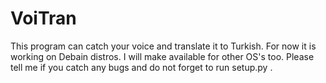 # VoiTran
This program can catch your voice and translate it to Turkish. For now it is working on Debain distros. I will make available for other OS's too. Please tell me if you catch any bugs and do not forget to run setup.py .
